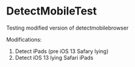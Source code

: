 # DetectMobileTest
Testing modified version of detectmobilebrowser

Modifications:
1. Detect iPads (pre iOS 13 Safary lying)
2. Detect iOS 13 lying Safari iPads
